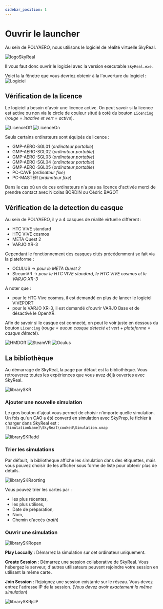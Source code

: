 ```yaml
---
sidebar_position: 1
---
```


# Ouvrir le launcher

Au sein de POLYAERO, nous utilisons le logiciel de réalité virtuelle SkyReal.

![logoSkyReal](/img/manuel-vr-user/open-launcher/logo_SKR.png)

Il vous faut donc ouvrir le logiciel avec la version executable `SkyReal.exe`.

Voici la la fênetre que vous devriez obtenir à la l'ouverture du logiciel :
![Logiciel](/img/manuel-vr-user/open-launcher/luncherEmpty.png)

## Vérification de la licence

Le logiciel a besoin d'avoir une licence active. On peut savoir si la licence est active ou non via le circle de couleur situé à coté du bouton `Licencing` (_rouge = inactive et vert = active_).

![LicenceOff](/img/manuel-vr-user/open-launcher/licenceOff.png) ![LicenceOn](/img/manuel-vr-user/open-launcher/licenceOn.png)

Seuls certains ordinateurs sont équipés de licence :

- GMP-AERO-SGL01 (_ordinateur portable_)
- GMP-AERO-SGL02 (_ordinateur portable_)
- GMP-AERO-SGL03 (_ordinateur portable_)
- GMP-AERO-SGL04 (_ordinateur portable_)
- GMP-AERO-SGL05 (_ordinateur portable_)
- PC-CAVE (_ordinateur fixe_)
- PC-MASTER (_ordinateur fixe_)

Dans le cas où un de ces ordinateurs n'a pas sa licence d'activée merci de prendre contact avec Nicolas BORDIN ou Cédric BAGOT

## Vérification de la detection du casque

Au sein de POLYAERO, il y a 4 casques de réalité virtuelle différent :

- HTC VIVE standard
- HTC VIVE cosmos
- META Quest 2
- VARJO XR-3

Cependant le fonctionnement des casques cités précédemment se fait via la plateforme :

- OCULUS -> _pour le META Quest 2_
- StreamVR -> _pour le HTC VIVE standard, le HTC VIVE cosmos et le VARJO XR-3_

A noter que :

- pour le HTC Vive cosmos, il est demandé en plus de lancer le logiciel VIVEPORT
- pour le VARJO XR-3, il est demandé d'ouvrir VARJO Base et de désactivé le OpenXR.

Afin de savoir si le casque est connecté, on peut le voir juste en dessous du bouton `Licencing` (_rouge = aucun casque detecté et vert + plateforme = casque détecté_).

![HMDOff](/img/manuel-vr-user/open-launcher/hmdOff.png) ![SteamVR](/img/manuel-vr-user/open-launcher/steamVR.png) ![Oculus](/img/manuel-vr-user/open-launcher/oculusHMD.png)

## La bibliothèque

Au démarrage de SkyReal, la page par défaut est la bibliothèque. Vous retrouverez toutes les expériences que vous avez déjà ouvertes avec SkyReal.

![librarySKR](/img/manuel-vr-user/open-launcher/librarySKR.png)

### Ajouter une nouvelle simulation

Le gros bouton d'ajout vous permet de choisir n'importe quelle simulation.
Un fois qu'un CAO a été converti en simulation avec SkyPrep, le fichier à charger dans SkyReal est : `[SimulationName]\SkyReal\cooked\Simulation.umap`

![librarySKRadd](/img/manuel-vr-user/open-launcher/librarySKRadd.png)

### Trier les simulations

Par défault, la bibliothèque affiche les simulation dans des étiquettes, mais vous pouvez choisir de les afficher sous forme de liste pour obtenir plus de détails.

![librarySKRsorting](/img/manuel-vr-user/open-launcher/librarySKRsorting.png)

Vous pouvez trier les cartes par :

- les plus récentes,
- les plus utilises,
- Date de préparation,
- Nom,
- Chemin d'accès (_path_)

### Ouvrir une simulation

![librarySKRopen](/img/manuel-vr-user/open-launcher/librarySKRopen.png)

**Play Loccally** : Démarrez la simulation sur cet ordinateur uniquement.

**Create Session** : Démarrez une session collaborative de SkyReal. Vous hébergez le serveur, d'autres utilisateurs peuvent rejoindre votre session en utilisant la même carte.

**Join Session** : Rejoignez une session existante sur le réseau. Vous devez entrez l'adresse IP de la session. (_Vous devez avoir exactement la même simulation_)

![librarySKRjsIP](/img/manuel-vr-user/open-launcher/librarySKRjsIP.png)
